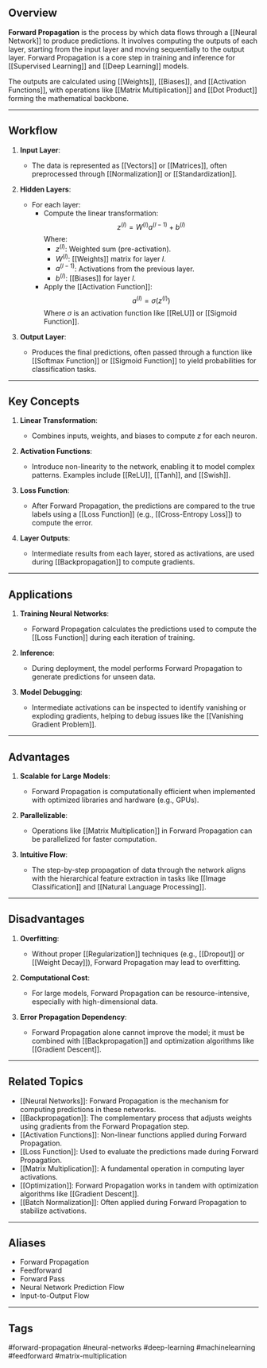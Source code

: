## Overview
**Forward Propagation** is the process by which data flows through a [[Neural Network]] to produce predictions. It involves computing the outputs of each layer, starting from the input layer and moving sequentially to the output layer. Forward Propagation is a core step in training and inference for [[Supervised Learning]] and [[Deep Learning]] models.

The outputs are calculated using [[Weights]], [[Biases]], and [[Activation Functions]], with operations like [[Matrix Multiplication]] and [[Dot Product]] forming the mathematical backbone.

---

## Workflow

1. **Input Layer**:
   - The data is represented as [[Vectors]] or [[Matrices]], often preprocessed through [[Normalization]] or [[Standardization]].
   
2. **Hidden Layers**:
   - For each layer:
     - Compute the linear transformation:
       $$
       z^{(l)} = W^{(l)} a^{(l-1)} + b^{(l)}
       $$
       Where:
       - $z^{(l)}$: Weighted sum (pre-activation).
       - $W^{(l)}$: [[Weights]] matrix for layer $l$.
       - $a^{(l-1)}$: Activations from the previous layer.
       - $b^{(l)}$: [[Biases]] for layer $l$.
     - Apply the [[Activation Function]]:
       $$
       a^{(l)} = \sigma(z^{(l)})
       $$
       Where $\sigma$ is an activation function like [[ReLU]] or [[Sigmoid Function]].

3. **Output Layer**:
   - Produces the final predictions, often passed through a function like [[Softmax Function]] or [[Sigmoid Function]] to yield probabilities for classification tasks.

---

## Key Concepts

1. **Linear Transformation**:
   - Combines inputs, weights, and biases to compute $z$ for each neuron.

2. **Activation Functions**:
   - Introduce non-linearity to the network, enabling it to model complex patterns. Examples include [[ReLU]], [[Tanh]], and [[Swish]].

3. **Loss Function**:
   - After Forward Propagation, the predictions are compared to the true labels using a [[Loss Function]] (e.g., [[Cross-Entropy Loss]]) to compute the error.

4. **Layer Outputs**:
   - Intermediate results from each layer, stored as activations, are used during [[Backpropagation]] to compute gradients.

---

## Applications

1. **Training Neural Networks**:
   - Forward Propagation calculates the predictions used to compute the [[Loss Function]] during each iteration of training.

2. **Inference**:
   - During deployment, the model performs Forward Propagation to generate predictions for unseen data.

3. **Model Debugging**:
   - Intermediate activations can be inspected to identify vanishing or exploding gradients, helping to debug issues like the [[Vanishing Gradient Problem]].

---

## Advantages

1. **Scalable for Large Models**:
   - Forward Propagation is computationally efficient when implemented with optimized libraries and hardware (e.g., GPUs).

2. **Parallelizable**:
   - Operations like [[Matrix Multiplication]] in Forward Propagation can be parallelized for faster computation.

3. **Intuitive Flow**:
   - The step-by-step propagation of data through the network aligns with the hierarchical feature extraction in tasks like [[Image Classification]] and [[Natural Language Processing]].

---

## Disadvantages

1. **Overfitting**:
   - Without proper [[Regularization]] techniques (e.g., [[Dropout]] or [[Weight Decay]]), Forward Propagation may lead to overfitting.

2. **Computational Cost**:
   - For large models, Forward Propagation can be resource-intensive, especially with high-dimensional data.

3. **Error Propagation Dependency**:
   - Forward Propagation alone cannot improve the model; it must be combined with [[Backpropagation]] and optimization algorithms like [[Gradient Descent]].

---

## Related Topics

- [[Neural Networks]]: Forward Propagation is the mechanism for computing predictions in these networks.
- [[Backpropagation]]: The complementary process that adjusts weights using gradients from the Forward Propagation step.
- [[Activation Functions]]: Non-linear functions applied during Forward Propagation.
- [[Loss Function]]: Used to evaluate the predictions made during Forward Propagation.
- [[Matrix Multiplication]]: A fundamental operation in computing layer activations.
- [[Optimization]]: Forward Propagation works in tandem with optimization algorithms like [[Gradient Descent]].
- [[Batch Normalization]]: Often applied during Forward Propagation to stabilize activations.

---

## Aliases
- Forward Propagation
- Feedforward
- Forward Pass
- Neural Network Prediction Flow
- Input-to-Output Flow

---

## Tags
#forward-propagation #neural-networks #deep-learning #machinelearning #feedforward #matrix-multiplication